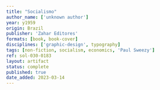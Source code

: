 ```yaml
---
title: "Socialismo"
author_name: ['unknown author']
year: y1959
origin: Brazil
publisher: 'Zahar Editores'
formats: [book, book-cover]
disciplines: ['graphic-design', typography]
tags: [non-fiction, socialism, economics, 'Paul Sweezy']
ref: sol-030-0183
layout: artifact
status: complete
published: true
date_added: 2023-03-14
---
```


